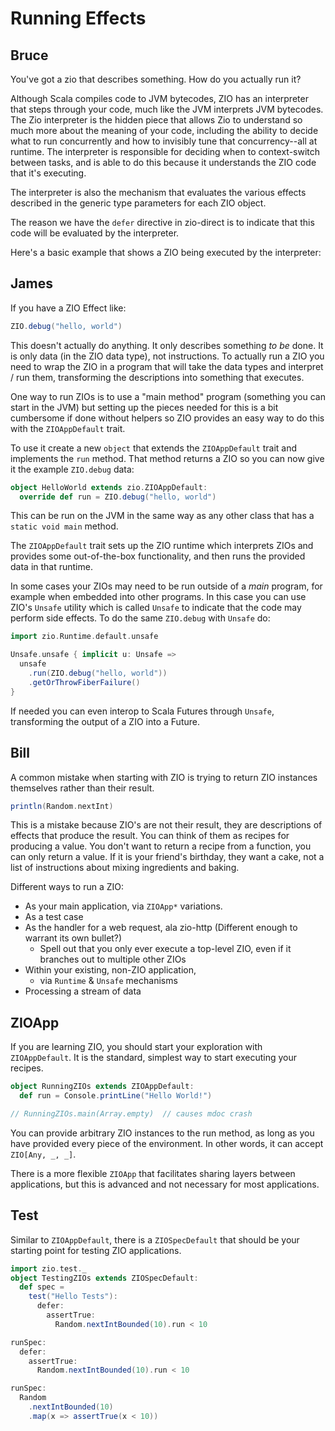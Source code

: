 # Running Effects

## Bruce
You've got a zio that describes something. How do you actually run it?

Although Scala compiles code to JVM bytecodes, ZIO has an interpreter that steps through your code, much like the JVM interprets JVM bytecodes. The Zio interpreter is the hidden piece that allows Zio to understand so much more about the meaning of your code, including the ability to decide what to run concurrently and how to invisibly tune that concurrency--all at runtime. The interpreter is responsible for deciding when to context-switch between tasks, and is able to do this because it understands the ZIO code that it's executing.

The interpreter is also the mechanism that evaluates the various effects described in the generic type parameters for each ZIO object.

The reason we have the `defer` directive in zio-direct is to indicate that this code will be evaluated by the interpreter.

Here's a basic example that shows a ZIO being executed by the interpreter:


## James

If you have a ZIO Effect like:
```scala mdoc
ZIO.debug("hello, world")
```

This doesn't actually do anything.  It only describes something *to be* done.  It is only data (in the ZIO data type), not instructions.  To actually run a ZIO you need to wrap the ZIO in a program that will take the data types and interpret / run them, transforming the descriptions into something that executes.

One way to run ZIOs is to use a "main method" program (something you can start in the JVM) but setting up the pieces needed for this is a bit cumbersome if done without helpers so ZIO provides an easy way to do this with the `ZIOAppDefault` trait.

To use it create a new `object` that extends the `ZIOAppDefault` trait and implements the `run` method.  That method returns a ZIO so you can now give it the example `ZIO.debug` data:
```scala mdoc
object HelloWorld extends zio.ZIOAppDefault:
  override def run = ZIO.debug("hello, world")
```

This can be run on the JVM in the same way as any other class that has a `static void main` method.

The `ZIOAppDefault` trait sets up the ZIO runtime which interprets ZIOs and provides some out-of-the-box functionality, and then runs the provided data in that runtime.

In some cases your ZIOs may need to be run outside of a *main* program, for example when embedded into other programs.  In this case you can use ZIO's `Unsafe` utility which is called `Unsafe` to indicate that the code may perform side effects.  To do the same `ZIO.debug` with `Unsafe` do:

```scala mdoc
import zio.Runtime.default.unsafe

Unsafe.unsafe { implicit u: Unsafe =>
  unsafe
    .run(ZIO.debug("hello, world"))
    .getOrThrowFiberFailure()
}
```

If needed you can even interop to Scala Futures through `Unsafe`, transforming the output of a ZIO into a Future.





## Bill

A common mistake when starting with ZIO is trying to return ZIO instances themselves rather than their result.
```scala mdoc
println(Random.nextInt)
```
This is a mistake because ZIO's are not their result, they are descriptions of effects that produce the result.
You can think of them as recipes for producing a value.
You don't want to return a recipe from a function, you can only return a value.
If it is your friend's birthday, they want a cake, not a list of instructions about mixing ingredients and baking.


Different ways to run a ZIO:
- As your main application, via `ZIOApp*` variations.
- As a test case
- As the handler for a web request, ala zio-http (Different enough to warrant its own bullet?)
  - Spell out that you only ever execute a top-level ZIO, even if it branches out to multiple other ZIOs
- Within your existing, non-ZIO application, 
  - via `Runtime` & `Unsafe` mechanisms
- Processing a stream of data

## ZIOApp
If you are learning ZIO, you should start your exploration with `ZIOAppDefault`.
It is the standard, simplest way to start executing your recipes.

```scala mdoc
object RunningZIOs extends ZIOAppDefault:
  def run = Console.printLine("Hello World!")

// RunningZIOs.main(Array.empty)  // causes mdoc crash
```
You can provide arbitrary ZIO instances to the run method, as long as you have provided every piece of the environment.
In other words, it can accept `ZIO[Any, _, _]`.

There is a more flexible `ZIOApp` that facilitates sharing layers between applications, but this is advanced and not necessary for most applications.

## Test
Similar to `ZIOAppDefault`, there is a `ZIOSpecDefault` that should be your starting point for testing ZIO applications.

```scala mdoc
import zio.test._
object TestingZIOs extends ZIOSpecDefault:
  def spec =
    test("Hello Tests"):
      defer:
        assertTrue:
          Random.nextIntBounded(10).run < 10
```

```scala mdoc
runSpec:
  defer:
    assertTrue:
      Random.nextIntBounded(10).run < 10
```

```scala mdoc
runSpec:
  Random
    .nextIntBounded(10)
    .map(x => assertTrue(x < 10))
```

## 
